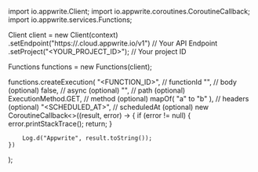 import io.appwrite.Client;
import io.appwrite.coroutines.CoroutineCallback;
import io.appwrite.services.Functions;

Client client = new Client(context)
    .setEndpoint("https://<REGION>.cloud.appwrite.io/v1") // Your API Endpoint
    .setProject("<YOUR_PROJECT_ID>"); // Your project ID

Functions functions = new Functions(client);

functions.createExecution(
    "<FUNCTION_ID>", // functionId 
    "<BODY>", // body (optional)
    false, // async (optional)
    "<PATH>", // path (optional)
    ExecutionMethod.GET, // method (optional)
    mapOf( "a" to "b" ), // headers (optional)
    "<SCHEDULED_AT>", // scheduledAt (optional)
    new CoroutineCallback<>((result, error) -> {
        if (error != null) {
            error.printStackTrace();
            return;
        }

        Log.d("Appwrite", result.toString());
    })
);

